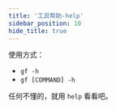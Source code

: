 ```yaml
---
title: '工具帮助-help'
sidebar_position: 10
hide_title: true
---
```


使用方式：

- `gf -h`
- `gf [COMMAND] -h`

任何不懂的，就用 `help` 看看吧。
